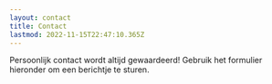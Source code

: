 ```yaml
---
layout: contact
title: Contact
lastmod: 2022-11-15T22:47:10.365Z
---
```

Persoonlijk contact wordt altijd gewaardeerd! Gebruik het formulier hieronder om een berichtje te sturen.